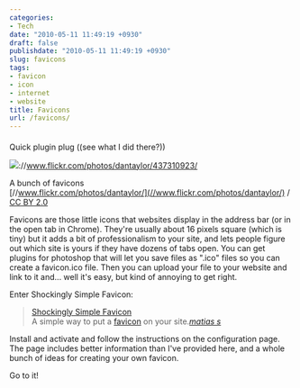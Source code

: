 ```yaml
---
categories:
- Tech
date: "2010-05-11 11:49:19 +0930"
draft: false
publishdate: "2010-05-11 11:49:19 +0930"
slug: favicons
tags:
- favicon
- icon
- internet
- website
title: Favicons
url: /favicons/
---
```

####

Quick plugin plug ((see what I did there?))

![](//farm1.static.flickr.com/185/437310923_697211b415_o.gif)://www.flickr.com/photos/dantaylor/437310923/

A bunch of favicons\
[//www.flickr.com/photos/dantaylor/](//www.flickr.com/photos/dantaylor/)
/ [CC BY 2.0](//creativecommons.org/licenses/by/2.0/)

Favicons are those little icons that websites display in the address bar
(or in the open tab in Chrome). They're usually about 16 pixels square
(which is tiny) but it adds a bit of professionalism to your site, and
lets people figure out which site is yours if they have dozens of tabs
open. You can get plugins for photoshop that will let you save files as
".ico" files so you can create a favicon.ico file. Then you can upload
your file to your website and link to it and... well it's easy, but kind
of annoying to get right.

Enter Shockingly Simple Favicon:

> [Shockingly Simple
> Favicon](http://www.incerteza.org/blog/projetos/shockingly-simple-favicon/ "Visit plugin homepage")\
> A simple way to put a [favicon](http://en.wikipedia.org/wiki/Favicon)
> on your site.*[matias
> s](http://www.incerteza.org/blog/ "Visit author homepage")*

Install and activate and follow the instructions on the configuration
page. The page includes better information than I've provided here, and
a whole bunch of ideas for creating your own favicon.

Go to it!